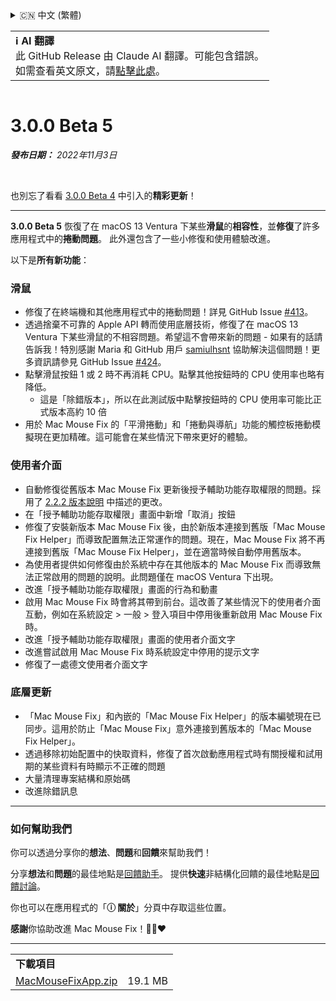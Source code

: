 <details>
<summary>🇨🇳 中文 (繁體)</summary>

[🇬🇧 English (GitHub Release)](https://github.com/noah-nuebling/mac-mouse-fix/releases/tag/3.0.0-Beta-5)\
[🇦🇩 Català](https://redirect.macmousefix.com/?target=mmf-release&tag=3.0.0-Beta-5&locale=ca)\
[🇩🇪 Deutsch](https://redirect.macmousefix.com/?target=mmf-release&tag=3.0.0-Beta-5&locale=de)\
[🇪🇸 Español](https://redirect.macmousefix.com/?target=mmf-release&tag=3.0.0-Beta-5&locale=es)\
[🇫🇷 Français](https://redirect.macmousefix.com/?target=mmf-release&tag=3.0.0-Beta-5&locale=fr)\
[🇮🇩 Indonesia](https://redirect.macmousefix.com/?target=mmf-release&tag=3.0.0-Beta-5&locale=id)\
[🇮🇹 Italiano](https://redirect.macmousefix.com/?target=mmf-release&tag=3.0.0-Beta-5&locale=it)\
[🇭🇺 Magyar](https://redirect.macmousefix.com/?target=mmf-release&tag=3.0.0-Beta-5&locale=hu)\
[🇳🇱 Nederlands](https://redirect.macmousefix.com/?target=mmf-release&tag=3.0.0-Beta-5&locale=nl)\
[🇵🇱 Polski](https://redirect.macmousefix.com/?target=mmf-release&tag=3.0.0-Beta-5&locale=pl)\
[🇧🇷 Português (Brasil)](https://redirect.macmousefix.com/?target=mmf-release&tag=3.0.0-Beta-5&locale=pt-BR)\
[🇵🇹 Português (Portugal)](https://redirect.macmousefix.com/?target=mmf-release&tag=3.0.0-Beta-5&locale=pt-PT)\
[🇷🇴 Română](https://redirect.macmousefix.com/?target=mmf-release&tag=3.0.0-Beta-5&locale=ro)\
[🇸🇪 Svenska](https://redirect.macmousefix.com/?target=mmf-release&tag=3.0.0-Beta-5&locale=sv)\
[🇻🇳 Tiếng Việt](https://redirect.macmousefix.com/?target=mmf-release&tag=3.0.0-Beta-5&locale=vi)\
[🇹🇷 Türkçe](https://redirect.macmousefix.com/?target=mmf-release&tag=3.0.0-Beta-5&locale=tr)\
[🇨🇿 Čeština](https://redirect.macmousefix.com/?target=mmf-release&tag=3.0.0-Beta-5&locale=cs)\
[🇬🇷 Ελληνικά](https://redirect.macmousefix.com/?target=mmf-release&tag=3.0.0-Beta-5&locale=el)\
[🇷🇺 Русский](https://redirect.macmousefix.com/?target=mmf-release&tag=3.0.0-Beta-5&locale=ru)\
[🇺🇦 Українська](https://redirect.macmousefix.com/?target=mmf-release&tag=3.0.0-Beta-5&locale=uk)\
[🇮🇱 עברית](https://redirect.macmousefix.com/?target=mmf-release&tag=3.0.0-Beta-5&locale=he)\
[🇸🇦 العربية](https://redirect.macmousefix.com/?target=mmf-release&tag=3.0.0-Beta-5&locale=ar)\
[🇮🇳 हिन्दी](https://redirect.macmousefix.com/?target=mmf-release&tag=3.0.0-Beta-5&locale=hi)\
[🇹🇭 ไทย](https://redirect.macmousefix.com/?target=mmf-release&tag=3.0.0-Beta-5&locale=th)\
[🇨🇳 中文 (简体)](https://redirect.macmousefix.com/?target=mmf-release&tag=3.0.0-Beta-5&locale=zh-Hans)\
**🇨🇳 中文 (繁體)**\
[🇭🇰 中文（香港)](https://redirect.macmousefix.com/?target=mmf-release&tag=3.0.0-Beta-5&locale=zh-HK)\
[🇯🇵 日本語](https://redirect.macmousefix.com/?target=mmf-release&tag=3.0.0-Beta-5&locale=ja)\
[🇰🇷 한국어](https://redirect.macmousefix.com/?target=mmf-release&tag=3.0.0-Beta-5&locale=ko)\
[Help translate Mac Mouse Fix to different languages!](https://github.com/noah-nuebling/mac-mouse-fix/discussions/731)
</details>
<table align=><td>
<b>ℹ️ AI 翻譯</b><br>
此 GitHub Release 由 Claude AI 翻譯。可能包含錯誤。<br>
如需查看英文原文，請<a href="https://github.com/noah-nuebling/mac-mouse-fix/releases/tag/3.0.0-Beta-5">點擊此處</a>。
</td></table>

<table></table>

# 3.0.0 Beta 5
***發布日期：** 2022年11月3日*

<br>

也別忘了看看 [3.0.0 Beta 4](https://redirect.macmousefix.com/?target=mmf-release&tag=3.0.0-Beta-4&locale=zh-Hant) 中引入的**精彩更新**！

---

**3.0.0 Beta 5** 恢復了在 macOS 13 Ventura 下某些**滑鼠**的**相容性**，並**修復**了許多應用程式中的**捲動問題**。
此外還包含了一些小修復和使用體驗改進。

以下是**所有新功能**：

### 滑鼠

- 修復了在終端機和其他應用程式中的捲動問題！詳見 GitHub Issue [#413](https://github.com/noah-nuebling/mac-mouse-fix/issues/413)。
- 透過捨棄不可靠的 Apple API 轉而使用底層技術，修復了在 macOS 13 Ventura 下某些滑鼠的不相容問題。希望這不會帶來新的問題 - 如果有的話請告訴我！特別感謝 Maria 和 GitHub 用戶 [samiulhsnt](https://github.com/samiulhsnt) 協助解決這個問題！更多資訊請參見 GitHub Issue [#424](https://github.com/noah-nuebling/mac-mouse-fix/issues/424)。
- 點擊滑鼠按鈕 1 或 2 時不再消耗 CPU。點擊其他按鈕時的 CPU 使用率也略有降低。
    - 這是「除錯版本」，所以在此測試版中點擊按鈕時的 CPU 使用率可能比正式版本高約 10 倍
- 用於 Mac Mouse Fix 的「平滑捲動」和「捲動與導航」功能的觸控板捲動模擬現在更加精確。這可能會在某些情況下帶來更好的體驗。

### 使用者介面

- 自動修復從舊版本 Mac Mouse Fix 更新後授予輔助功能存取權限的問題。採用了 [2.2.2 版本說明](https://redirect.macmousefix.com/?target=mmf-release&tag=2.2.2&locale=zh-Hant) 中描述的更改。
- 在「授予輔助功能存取權限」畫面中新增「取消」按鈕
- 修復了安裝新版本 Mac Mouse Fix 後，由於新版本連接到舊版「Mac Mouse Fix Helper」而導致配置無法正常運作的問題。現在，Mac Mouse Fix 將不再連接到舊版「Mac Mouse Fix Helper」，並在適當時候自動停用舊版本。
- 為使用者提供如何修復由於系統中存在其他版本的 Mac Mouse Fix 而導致無法正常啟用的問題的說明。此問題僅在 macOS Ventura 下出現。
- 改進「授予輔助功能存取權限」畫面的行為和動畫
- 啟用 Mac Mouse Fix 時會將其帶到前台。這改善了某些情況下的使用者介面互動，例如在系統設定 > 一般 > 登入項目中停用後重新啟用 Mac Mouse Fix 時。
- 改進「授予輔助功能存取權限」畫面的使用者介面文字
- 改進嘗試啟用 Mac Mouse Fix 時系統設定中停用的提示文字
- 修復了一處德文使用者介面文字

### 底層更新

- 「Mac Mouse Fix」和內嵌的「Mac Mouse Fix Helper」的版本編號現在已同步。這用於防止「Mac Mouse Fix」意外連接到舊版本的「Mac Mouse Fix Helper」。
- 透過移除初始配置中的快取資料，修復了首次啟動應用程式時有關授權和試用期的某些資料有時顯示不正確的問題
- 大量清理專案結構和原始碼
- 改進除錯訊息

---

### 如何幫助我們

你可以透過分享你的**想法**、**問題**和**回饋**來幫助我們！

分享**想法**和**問題**的最佳地點是[回饋助手](https://noah-nuebling.github.io/mac-mouse-fix-feedback-assistant/?type=bug-report)。
提供**快速**非結構化回饋的最佳地點是[回饋討論](https://github.com/noah-nuebling/mac-mouse-fix/discussions/366)。

你也可以在應用程式的「**ⓘ 關於**」分頁中存取這些位置。

**感謝**你協助改進 Mac Mouse Fix！💙💛❤️

---

<table align="start">
<tr>
    <td colspan=2>
        <b>下載項目</b>
    </td>
</tr>
<tr>
    <td><a href="https://github.com/noah-nuebling/mac-mouse-fix/releases/download/3.0.0-Beta-5/MacMouseFixApp.zip">MacMouseFixApp.zip</a></td>
    <td>19.1 MB</td>
</tr>
</table>